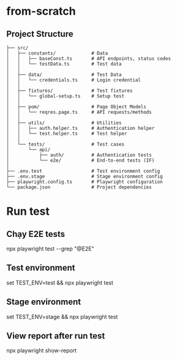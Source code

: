 # from-scratch
## Project Structure  

```
├── src/
│   ├── constants/             # Data
│   │   ├── baseConst.ts       # API endpoints, status codes
│   │   └── testData.ts        # Test data
│   │
│   ├── data/                  # Test Data
│   │   └── credentials.ts     # Login credential
│   │
│   ├── fixtures/              # Test fixtures
│   │   └── global-setup.ts    # Setup test
│   │
│   ├── pom/                   # Page Object Models
│   │   └── reqres.page.ts     # API requests/methods
│   │
│   ├── utils/                 # Utilities
│   │   ├── auth.helper.ts     # Authentication helper
│   │   └── test.helper.ts     # Test helper
│   │
│   └── tests/                 # Test cases
│       └── api/
│           ├── auth/          # Authentication tests
│           └── e2e/           # End-to-end tests (IF)
│
├── .env.test                  # Test environment config
├── .env.stage                 # Stage environment config
├── playwright.config.ts       # Playwright configuration
└── package.json               # Project dependencies
```
# Run test

## Chạy E2E tests
 npx playwright test --grep "@E2E"

## Test environment
 set TEST_ENV=test && npx playwright test

## Stage environment
 set TEST_ENV=stage && npx playwright test

## View report after run test 
 npx playwright show-report

